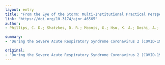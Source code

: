 ```yaml
---
layout: entry
title: "From the Eye of the Storm: Multi-Institutional Practical Perspectives on Neuroradiology from the COVID-19 Outbreak in New York City"
link: "https://doi.org/10.3174/ajnr.A6565"
author:
- Phillips, C. D.; Shatzkes, D. R.; Moonis, G.; Hsu, K. A.; Doshi, A.; Filippi, C. G.

summary:
- "During the Severe Acute Respiratory Syndrome Coronavirus 2 (COVID-19) pandemic, neuroradiology practices have experienced a paradigm shift in practice. This article highlights adaptive strategies that were undertaken at the epicenter of the outbreak in New York City during the past 4-6 weeks. The outbreak affected everything from staffing, workflow, work volumes, conferences, resident and fellowship education, and research. 5 large neuroradiological academic departments have experienced adaptive strategies."

original:
- "During the Severe Acute Respiratory Syndrome Coronavirus 2 (COVID-19) pandemic, neuroradiology practices have experienced a paradigm shift in practice, which affected everything from staffing, workflow, work volumes, conferences, resident and fellowship education, and research. This article highlights adaptive strategies that were undertaken at the epicenter of the outbreak in New York City during the past 4-6 weeks, as experienced by 5 large neuroradiology academic departments."
---
```


